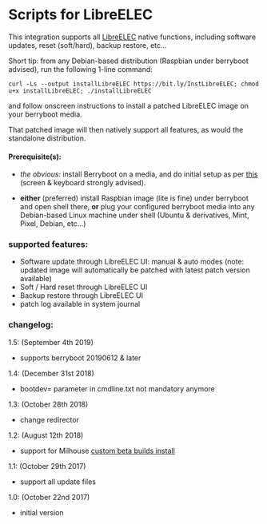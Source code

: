 # Scripts for LibreELEC

This integration supports all [LibreELEC](https://libreelec.tv/) native functions, including software updates, reset (soft/hard), backup restore, etc...


Short tip: from any Debian-based distribution (Raspbian under berryboot advised), run the following 1-line command:
```
curl -Ls --output installLibreELEC https://bit.ly/InstLibreELEC; chmod u+x installLibreELEC; ./installLibreELEC
```
and follow onscreen instructions to install a patched LibreELEC image on your berryboot media.

That patched image will then natively support all features, as would the standalone distribution.



#### Prerequisite(s):
- *the obvious:* install Berryboot on a media, and do initial setup as per [this](http://www.berryterminal.com/doku.php/berryboot) (screen & keyboard strongly advised).

- **either** (preferred) install Raspbian image (lite is fine) under berryboot and open shell there, **or** plug your configured berryboot media into any Debian-based Linux machine under shell (Ubuntu & derivatives, Mint, Pixel, Debian, etc...)


### supported features:
- Software update through LibreELEC UI: manual & auto modes (note: updated image will automatically be patched with latest patch version available)
- Soft / Hard reset through LibreELEC UI
- Backup restore through LibreELEC UI
- patch log available in system journal



### changelog:
1.5:  (September 4th 2019)
- supports berryboot 20190612 & later

1.4:  (December 31st 2018)
- bootdev= parameter in cmdline.txt not mandatory anymore

1.3:  (October 28th 2018)
- change redirector

1.2:  (August 12th 2018)
- support for Milhouse [custom beta builds install](https://forum.kodi.tv/showthread.php?tid=298461)

1.1:  (October 29th 2017)
- support all update files

1.0:  (October 22nd 2017)
- initial version
